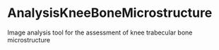 # AnalysisKneeBoneMicrostructure
Image analysis tool for the assessment of knee trabecular bone microstructure
